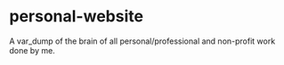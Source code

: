 # personal-website

A var_dump of the brain of all personal/professional and non-profit work done by me.
